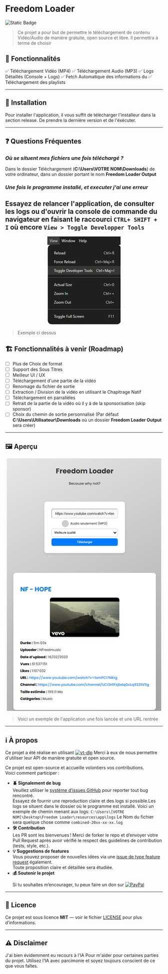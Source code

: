 # Freedom Loader

![Static Badge](https://img.shields.io/badge/Version-1.0.0-blue?style=flat&logo=Test)

> Ce projet a pour but de permettre le téléchargement de contenu Vidéo/Audio de manière gratuite, open source et libre. Il permettra à terme de choisir

## 🚀 Fonctionnalités

✅ Téléchargement Vidéo (MP4)
✅ Téléchargement Audio (MP3)
✅ Logs Détaillés (Console + Logs)
✅ Fetch Automatique des informations du
✅ Téléchargement des playlists

---

## 🔧 Installation

Pour installer l'application, il vous suffit de télécharger l'installeur dans la section release. De prendre la dernière version et de l'éxécuter.

---

## ❓ Questions Fréquentes

### _Où se situent mes fichiers une fois téléchargé ?_

Dans le dossier Téléchargement (**C:\Users\VOTRE NOM\Downloads**) de votre ordinateur, dans un dossier portant le nom **Freedom Loader Output**
<br>

### _Une fois le programme installé, et executer j'ai une erreur_

## Essayez de relancer l'application, de consulter les logs ou d'ouvrir la console de commande du navigateur en faisant le raccourci `CTRL+ SHIFT + I` où encore `View > Toggle Developper Tools `

<!-- ![Exemple Chemin](build/example-developertools.png) -->
<p align="center">
  <img src="build/example-developertools.png" alt="Example Developper Tools" />
</p>

> Exemple ci dessus

## 🏗️ Fonctionnalités à venir (Roadmap)

- [ ] Plus de Choix de format
- [ ] Support des Sous Titres
- [ ] Meilleur UI / UX
- [ ] Téléchargement d'une partie de la vidéo
- [ ] Renomage du fichier de sortie
- [ ] Extraction / Division de la vidéo en utilisant le Chapitrage Natif
- [ ] Téléchargement en parrallèles
- [ ] Retrait de la partie de la vidéo où il y à de la sponsorisation (skip sponsor)
- [ ] Choix du chemin de sortie personnalisé (Par défaut **C:\Users\Utilisateur\Downloads** où un dossier **Freedom Loader Output** sera créer)

---

## 🖼️ Aperçu

<p align="center">
  <img src="build/exemple.png" alt="Example Image" />
</p>

> Voici un exemple de l'application une fois lancée et une URL rentrée

---

## ℹ️ À propos

Ce projet a été réalise en utilisant [![yt-dlp](https://img.shields.io/badge/yt--dlp-Visit%20Repo-181717?style=for-the-badge&logo=github&logoColor=white)](https://github.com/yt-dlp/yt-dlp)
Merci à eux de nous permettre d'utiliser leur API de manière gratuite et open source.

Ce projet est open-source et accueille volontiers vos contributions.  
Voici comment participer :

- **🪲 Signalement de bug**  
   Veuillez utiliser le [système d’issues GitHub](https://github.com/MasterAcnolo/votre-repo/issues) pour reporter tout bug rencontré.  
   Essayez de fournir une reproduction claire et des logs si possible.Les logs se situent dans le dossier où le programme est installé. Voici un exemple de chemin menant aux logs:
  `C:\Users\[VOTRE NOM]\Desktop\Freedom Loader\resources\app\logs` Le Nom du fichier sera quelque chose comme `combined-20xx-xx-xx.log`
  <br>
- **🛠️ Contribution**  
   Les PR sont les bienvenues ! Merci de forker le repo et d’envoyer votre Pull Request après avoir vérifié le respect des guidelines de contribution (tests, style, etc.).
  <br>
- **💡 Suggestions de features**  
   Vous pouvez proposer de nouvelles idées via une [issue de type feature request](https://github.com/votre-utilisateur/votre-repo/issues) également.  
   Toute proposition claire et détaillée sera étudiée.
  <br>
- **💰 Soutenir le projet**
    <!-- Si tu souhaites m’encourager, tu peux faire un don sur
    [![PayPal](https://img.shields.io/badge/PayPal-00457C?style=for-the-badge&logo=paypal&logoColor=white)](https://paypal.me/axelnicolas25) -->
  <p>
    Si tu souhaites m’encourager, tu peux faire un don sur
    <a href="https://paypal.me/axelnicolas25">
      <img src="https://img.shields.io/badge/PayPal-00457C?style=for-the-badge&logo=paypal&logoColor=white" alt="PayPal">
    </a>
  </p>

---

## 📄 Licence

Ce projet est sous licence **MIT** — voir le fichier [LICENSE](./LICENSE) pour plus d’informations.

---

## ⚠️ Disclaimer

J'ai bien évidemment eu recours à l'IA Pour m'aider pour certaines parties du projet. Utilisez l'IA avec parcimonie et soyez toujours conscient de ce que vous faîtes.
